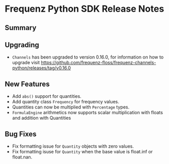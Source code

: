 # Frequenz Python SDK Release Notes

## Summary

<!-- Here goes a general summary of what this release is about -->

## Upgrading

<!-- Here goes notes on how to upgrade from previous versions, including deprecations and what they should be replaced with -->

- `Channels` has been upgraded to version 0.16.0, for information on how to upgrade visit https://github.com/frequenz-floss/frequenz-channels-python/releases/tag/v0.16.0

## New Features

- Add `abs()` support for quantities.
- Add quantity class `Frequency` for frequency values.
- Quantities can now be multiplied with `Percentage` types.
- `FormulaEngine` arithmetics now supports scalar multiplication with floats and addition with Quantities

## Bug Fixes

- Fix formatting issue for `Quantity` objects with zero values.
- Fix formatting isuse for `Quantity` when the base value is float.inf or float.nan.

<!-- Here goes notable bug fixes that are worth a special mention or explanation -->
